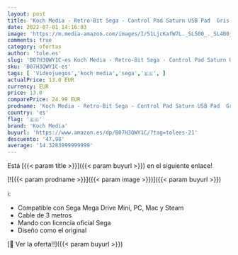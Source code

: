 ```yaml
---
layout: post
title: 'Koch Media - Retro-Bit Sega - Control Pad Saturn USB Pad  Gris [Sega Saturn]'
date: 2022-07-01 14:16:03
image: 'https://m.media-amazon.com/images/I/51LjcKafW7L._SL500_._SL400_.jpg'
comments: true
category: ofertas
author: 'tole.es'
slug: 'B07H3QWY1C-es Koch Media - Retro-Bit Sega - Control Pad Saturn USB Pad...'
sku: 'B07H3QWY1C-es'
tags: [ 'Videojuegos','koch media','sega','🇪🇸', ]
actualPrice: 13.0 EUR
currency: EUR
price: 13.0
comparePrice: 24.99 EUR
prodname: 'Koch Media - Retro-Bit Sega - Control Pad Saturn USB Pad  Gris [Sega Saturn]'
country: 'es'
flag: '🇪🇸'
brand: 'Koch Media'
buyurl: 'https://www.amazon.es/dp/B07H3QWY1C/?tag=tolees-21'
descuento: '47.98'
average: '14.3283999999999'
---
```


Está [{{< param title >}}]({{< param buyurl >}}) en el siguiente enlace!

[![{{< param prodname >}}]({{< param image >}})]({{< param buyurl >}})

ℹ️:

- Compatible con Sega Mega Drive Mini, PC, Mac y Steam
- Cable de 3 metros
- Mando con licencia oficial Sega
- Diseño como el original

[🛒 Ver la oferta!!]({{< param buyurl >}})
